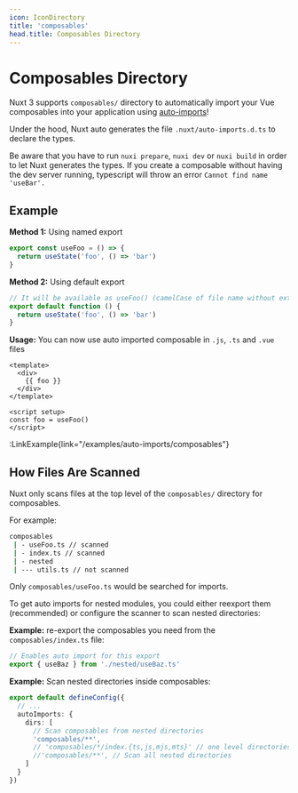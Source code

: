 ```yaml
---
icon: IconDirectory
title: 'composables'
head.title: Composables Directory
---
```


# Composables Directory

Nuxt 3 supports `composables/` directory to automatically import your Vue composables into your application using [auto-imports](/guide/concepts/auto-imports)!

Under the hood, Nuxt auto generates the file `.nuxt/auto-imports.d.ts` to declare the types.

Be aware that you have to run `nuxi prepare`, `nuxi dev` or `nuxi build` in order to let Nuxt generates the types. If you create a composable without having the dev server running, typescript will throw an error `Cannot find name 'useBar'.`

## Example

**Method 1:** Using named export

```js [composables/useFoo.ts]
export const useFoo = () => {
  return useState('foo', () => 'bar')
}
```

**Method 2:** Using default export

```js [composables/use-foo.ts or composables/useFoo.ts]
// It will be available as useFoo() (camelCase of file name without extension)
export default function () {
  return useState('foo', () => 'bar')
}
```

**Usage:** You can now use auto imported composable in `.js`, `.ts` and `.vue` files

```vue [app.vue]
<template>
  <div>
    {{ foo }}
  </div>
</template>

<script setup>
const foo = useFoo()
</script>
```

:LinkExample{link="/examples/auto-imports/composables"}

## How Files Are Scanned

Nuxt only scans files at the top level of the `composables/` directory for composables.

For example:

```bash
composables
 | - useFoo.ts // scanned
 | - index.ts // scanned
 | - nested
 | --- utils.ts // not scanned
```

Only `composables/useFoo.ts` would be searched for imports.

To get auto imports for nested modules, you could either reexport them (recommended) or configure the scanner to scan nested directories:

**Example:** re-export the composables you need from the `composables/index.ts` file:

```js [composables/index.ts]
// Enables auto import for this export
export { useBaz } from './nested/useBaz.ts'
```

**Example:** Scan nested directories inside composables:

```ts [nuxt.config.ts]
export default defineConfig({
  // ...
  autoImports: {
    dirs: [
      // Scan composables from nested directories
      'composables/**',
      // 'composables/*/index.{ts,js,mjs,mts}' // one level directories's index.js,
      //'composables/**', // Scan all nested directories
    ]
  }
})
```
